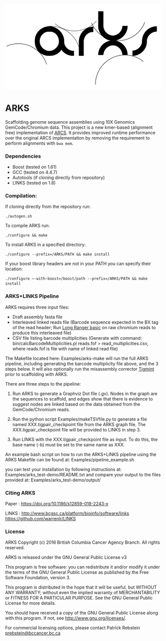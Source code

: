 ![Logo](https://github.com/bcgsc/arks/blob/master/arks-logo.png)

# ARKS

Scaffolding genome sequence assemblies using 10X Genomics GemCode/Chromium data.
This project is a new kmer-based (alignment free) implementation of
[ARCS](https://github.com/bcgsc/arcs). It provides improved runtime performance
over the original ARCS implementation by removing the requirement to perform
alignments with `bwa mem`.

### Dependencies
* Boost (tested on 1.61)
* GCC (tested on 4.4.7)
* Autotools (if cloning directly from repository) 
* LINKS (tested on 1.8)

### Compilation:
If cloning directly from the repository run:
```
./autogen.sh
```
To compile ARKS run:
```
./configure && make
```
To install ARKS in a specified directory:
```
./configure --prefix=/ARKS/PATH && make install
```
If your boost library headers are not in your PATH you can specify their location:
```
./configure –-with-boost=/boost/path --prefix=/ARKS/PATH && make install
```

### ARKS+LINKS Pipeline 

ARKS requires three input files:
* Draft assembly fasta file
* Interleaved linked reads file (Barcode sequence expected in the BX tag of the read header; Run [Long Ranger basic](https://support.10xgenomics.com/genome-exome/software/pipelines/latest/what-is-long-ranger) on raw chromium reads to produce this interleaved file)
* CSV file listing barcode multiplicities (Generate with command: bin/calcBarcodeMultiplicities.pl reads.fof > read_multiplicities.csv, where reads.fof is file with name of linked read file)

The Makefile located here: Examples/arks-make will run the full ARKS pipeline, including generating the barcode multiplicity file above, and the 3 steps below. It will also optionally run the misassembly corrector [Tigmint](https://github.com/bcgsc/tigmint) prior to scaffolding with ARKS.

There are three steps to the pipeline:

1. Run ARKS to generate a Graphviz Dot file (.gv). Nodes in the graph are the sequences to scaffold, and edges show that there is evidence to suggest nodes are linked based on the data obtained from the GemCode/Chromium reads.

2. Run the python script Examples/makeTSVfile.py to generate a file named XXX.tigpair_checkpoint file from the ARKS graph file. The XXX.tigpair_checkpoint file will be provided to LINKS in step 3.

3. Run LINKS with the XXX.tigpair_checkpoint file as input. To do this, the base name (-b) must be set to the same name as XXX.

An example bash script on how to run the ARKS+LINKS pipeline using the ARKS Makefile can be found at: Examples/pipeline_example.sh

you can test your installation by following instructions at: Examples/arks_test-demo/README.txt
and compare your output to the files provided at: Examples/arks_test-demo/output/ 

### Citing ARKS

Paper :
https://doi.org/10.1186/s12859-018-2243-x

LINKS :
http://www.bcgsc.ca/platform/bioinfo/software/links
https://github.com/warrenlr/LINKS


### License  

ARKS Copyright (c) 2016 British Columbia Cancer Agency Branch.  All rights reserved.

ARKS is released under the GNU General Public License v3

This program is free software: you can redistribute it and/or modify it under the terms of the GNU General Public License as published by the Free Software Foundation, version 3.

This program is distributed in the hope that it will be useful, but WITHOUT ANY WARRANTY; without even the implied warranty of MERCHANTABILITY or FITNESS FOR A PARTICULAR PURPOSE. See the GNU General Public License for more details.

You should have received a copy of the GNU General Public License along with this program. If not, see <http://www.gnu.org/licenses/>.

For commercial licensing options, please contact Patrick Rebstein <prebstein@bccancer.bc.ca>
